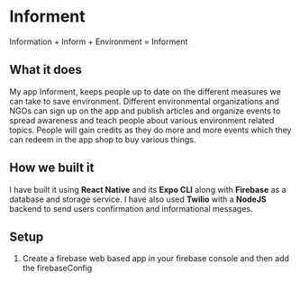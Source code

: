 # Informent
Information + Inform + Environment = Informent


## What it does
My app Informent, keeps people up to date on the different measures we can take to save environment. Different environmental organizations and NGOs can sign up on the app and publish articles and organize events to spread awareness and teach people about various environment related topics. People will gain credits as they do more and more events which they can redeem in the app shop to buy various things.

## How we built it
I have built it using **React Native** and its **Expo CLI** along with **Firebase** as a database and storage service. I have also used **Twilio** with a **NodeJS** backend to send users confirmation and informational messages.

## Setup
1) Create a firebase web based app in your firebase console and then add the firebaseConfig
